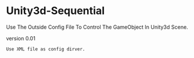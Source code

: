 ﻿# Unity3d-Sequential

Use The Outside Config File To Control The GameObject In Unity3d Scene.

version 0.01

    Use XML file as config dirver.
